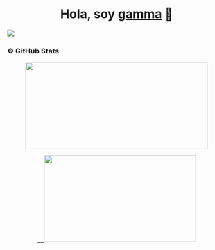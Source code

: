 <div align="center">
  <h1 align="center">Hola, soy <a href="https://github.com/gamma-ok" target="_blank">gamma</a> 👋</h1>
</div>

<img src="https://i.imgur.com/uN9xJkE.png">

### ⚙️ GitHub Stats

<div align="center">
  <a href="https://github.com/gamma-ok">
    <img src="https://github-readme-stats.vercel.app/api?username=gamma-ok&show_icons=true&theme=tokyonight&include_all_commits=true&count_private=true" width="420" height="200"/>
  </a>
  
  <a href="https://github.com/gamma-ok">ㅤ
    <img src="https://github-readme-stats.vercel.app/api/top-langs/?username=gamma-ok&layout=compact&theme=tokyonight" width="350" height="200"/>
  </a>
</div>
